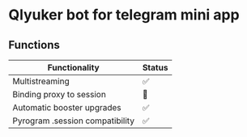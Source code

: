 # Qlyuker bot for telegram mini app


## Functions
|       Functionality                   |       Status         |
|---------------------------------------|----------------------|
|       Multistreaming                  |         ✅          |
|       Binding proxy to session        |         🔄          |
|       Automatic booster upgrades      |         ✅          |
|       Pyrogram .session compatibility |         ✅          |